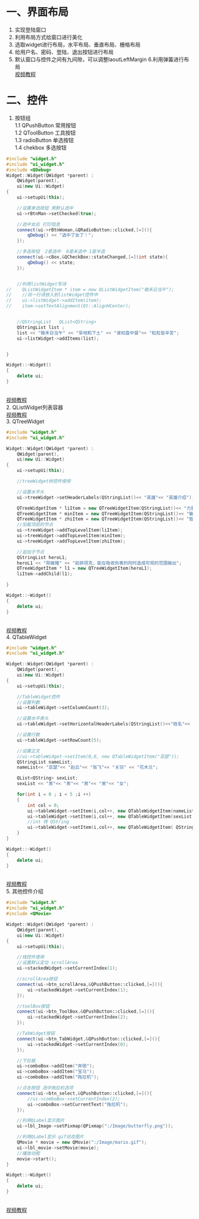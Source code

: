 # 一、界面布局
1. 实现登陆窗口
2. 利用布局方式给窗口进行美化
3. 选取widget进行布局，水平布局、垂直布局、栅格布局
4. 给用户名、密码、登陆、退出按钮进行布局
5. 默认窗口与控件之间有九间隙，可以调整laoutLeftMargin
6.利用弹簧进行布局
<br>[视频教程](https://www.bilibili.com/video/BV1g4411H78N?p=23)
# 二、控件
1. 按钮组
<br>1.1 QPushButton 常用按钮
<br>1.2 QToolButton 工具按钮
<br>1.3 radioButton 单选按钮
<br>1.4 chekbox 多选按钮
```C++
#include "widget.h"
#include "ui_widget.h"
#include <QDebug>
Widget::Widget(QWidget *parent) :
    QWidget(parent),
    ui(new Ui::Widget)
{
    ui->setupUi(this);

    //设置单选按钮 男默认选中
    ui->rBtnMan->setChecked(true);

    //选中女后 打印信息
    connect(ui->rBtnWoman,&QRadioButton::clicked,[=](){
        qDebug() << "选中了女了！";
    });

    //多选按钮  2是选中  0是未选中 1是半选
    connect(ui->cBox,&QCheckBox::stateChanged,[=](int state){
        qDebug() << state;
    });


    //利用listWidget写诗
//    QListWidgetItem * item = new QListWidgetItem("锄禾日当午");
//    //将一行诗放入到listWidget控件中
//    ui->listWidget->addItem(item);
//    item->setTextAlignment(Qt::AlignHCenter);


    //QStringList   QList<QString>
    QStringList list ;
    list << "锄禾日当午" << "旱地和下土" << "谁知盘中餐"<< "粒粒皆辛苦";
    ui->listWidget->addItems(list);


}

Widget::~Widget()
{
    delete ui;
}

```
<br>[视频教程](https://www.bilibili.com/video/BV1g4411H78N?p=24)
<br>2. QListWidget列表容器
<br>[视频教程](https://www.bilibili.com/video/BV1g4411H78N?p=25)
<br>3. QTreeWidget
```C++
#include "widget.h"
#include "ui_widget.h"

Widget::Widget(QWidget *parent) :
    QWidget(parent),
    ui(new Ui::Widget)
{
    ui->setupUi(this);

    //treeWidget树控件使用

    //设置水平头
    ui->treeWidget->setHeaderLabels(QStringList()<< "英雄"<< "英雄介绍");

    QTreeWidgetItem * liItem = new QTreeWidgetItem(QStringList()<< "力量");
    QTreeWidgetItem * minItem = new QTreeWidgetItem(QStringList()<< "敏捷");
    QTreeWidgetItem * zhiItem = new QTreeWidgetItem(QStringList()<< "智力");
    //加载顶层的节点
    ui->treeWidget->addTopLevelItem(liItem);
    ui->treeWidget->addTopLevelItem(minItem);
    ui->treeWidget->addTopLevelItem(zhiItem);

    //追加子节点
    QStringList heroL1;
    heroL1 << "刚被猪" << "前排坦克，能在吸收伤害的同时造成可观的范围输出";
    QTreeWidgetItem * l1 = new QTreeWidgetItem(heroL1);
    liItem->addChild(l1);

}

Widget::~Widget()
{
    delete ui;
}
```
<br>[视频教程](https://www.bilibili.com/video/BV1g4411H78N?p=26)
<br>4. QTableWidget
```C++
#include "widget.h"
#include "ui_widget.h"

Widget::Widget(QWidget *parent) :
    QWidget(parent),
    ui(new Ui::Widget)
{
    ui->setupUi(this);

    //TableWidget控件
    //设置列数
    ui->tableWidget->setColumnCount(3);

    //设置水平表头
    ui->tableWidget->setHorizontalHeaderLabels(QStringList()<<"姓名"<< "性别"<< "年龄");

    //设置行数
    ui->tableWidget->setRowCount(5);

    //设置正文
    //ui->tableWidget->setItem(0,0, new QTableWidgetItem("亚瑟"));
    QStringList nameList;
    nameList<< "亚瑟"<< "赵云"<< "张飞"<< "关羽" << "花木兰";

    QList<QString> sexList;
    sexList << "男"<< "男"<< "男"<< "男"<< "女";

    for(int i = 0 ; i < 5 ;i ++)
    {
        int col = 0;
        ui->tableWidget->setItem(i,col++, new QTableWidgetItem(nameList[i]));
        ui->tableWidget->setItem(i,col++, new QTableWidgetItem(sexList.at(i)));
        //int 转 QString
        ui->tableWidget->setItem(i,col++, new QTableWidgetItem( QString::number(i+18)));
    }
}

Widget::~Widget()
{
    delete ui;
}

```
<br>[视频教程](https://www.bilibili.com/video/BV1g4411H78N?p=27)
<br>5. 其他控件介绍
```C++
#include "widget.h"
#include "ui_widget.h"
#include <QMovie>

Widget::Widget(QWidget *parent) :
    QWidget(parent),
    ui(new Ui::Widget)
{
    ui->setupUi(this);

    //栈控件使用
    //设置默认定位 scrollArea
    ui->stackedWidget->setCurrentIndex(1);

    //scrollArea按钮
    connect(ui->btn_scrollArea,&QPushButton::clicked,[=](){
        ui->stackedWidget->setCurrentIndex(1);
    });

    //toolBox按钮
    connect(ui->btn_ToolBox,&QPushButton::clicked,[=](){
        ui->stackedWidget->setCurrentIndex(2);
    });

    //TabWidget按钮
    connect(ui->btn_TabWidget,&QPushButton::clicked,[=](){
        ui->stackedWidget->setCurrentIndex(0);
    });

    //下拉框
    ui->comboBox->addItem("奔驰");
    ui->comboBox->addItem("宝马");
    ui->comboBox->addItem("拖拉机");

    //点击按钮 选中拖拉机选项
    connect(ui->btn_select,&QPushButton::clicked,[=](){
        //ui->comboBox->setCurrentIndex(2);
        ui->comboBox->setCurrentText("拖拉机");
    });

    //利用QLabel显示图片
    ui->lbl_Image->setPixmap(QPixmap(":/Image/butterfly.png"));

    //利用QLabel显示 gif动态图片
    QMovie * movie = new QMovie(":/Image/mario.gif");
    ui->lbl_movie->setMovie(movie);
    //播放动图
    movie->start();
}

Widget::~Widget()
{
    delete ui;
}
```
<br>[视频教程](https://www.bilibili.com/video/BV1g4411H78N?p=28)
